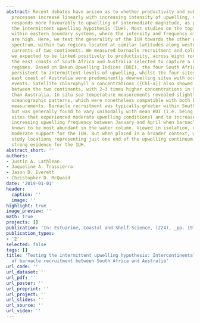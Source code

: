 ```yaml
---
abstract: Recent debates have arisen as to whether productivity and subsequent ecological
  processes increase linearly with increasing intensity of upwelling, or whether productivity
  responds more favourably to upwelling of intermediate magnitude, as predicted by
  the intermittent upwelling hypothesis (IUH). Most studies on the topic take place
  within eastern boundary systems, where the intensity and frequency of upwelling
  are high. Here, we test the generality of the IUH towards the other end of the upwelling
  spectrum, within two regions located at similar latitudes along western boundary
  currents of two continents. We measured barnacle recruitment and colonisation, which
  we expected to be linked positively to productivity, across eight rocky shores along
  the east coasts of South Africa and Australia selected to capture a range of upwelling
  regimes. Based on Bakun Upwelling Indices (BUI), the four South African sites experienced
  persistent to intermittent levels of upwelling, whilst the four sites along the
  east coast of Australia were predominantly downwelling sites with occasional upwelling
  events. Satellite chlorophyll a concentrations ([Chl-a]) also showed a marked difference
  between the two continents, with 2–3 times higher concentrations in South Africa
  than Australia. In situ sea temperature measurements revealed slightly different
  oceanographic patterns, which were nonetheless compatible with both BUI and [Chl-a]
  measurements. Barnacle recruitment was typically greater within South Africa and
  but was generally found to vary unimodally with mean BUI (i.e. being greater at
  sites that experienced moderate upwelling conditions) and to increase linearly with
  increasing upwelling frequency between January and April when barnacle larvae are
  known to be most abundant in the water column. Viewed in isolation, our data provide
  moderate support for the IUH. But when placed in a broader context, with our eight
  study locations representing just one end of the upwelling continuum, they provide
  strong evidence for the IUH.
abstract_short: ''
authors:
- Justin A. Lathlean
- Jaqueline A. Trassierra
- Jason D. Everett
- Christopher D. McQuaid
date: '2019-01-01'
header:
  caption: ''
  image: ''
highlight: true
image_preview: ''
math: true
projects: []
publication: 'In: Estuarine, Coastal and Shelf Science, (224), _pp. 197--208_, https://doi.org/10.1016/j.ecss.2019.04.040'
publication_types:
- '2'
selected: false
tags: []
title: 'Testing the intermittent upwelling hypothesis: Intercontinental comparisons
  of barnacle recruitment between South Africa and Australia'
url_code: ''
url_dataset: ''
url_pdf: ''
url_poster: ''
url_preprint: ''
url_project: ''
url_slides: ''
url_source: ''
url_video: ''
---
```



